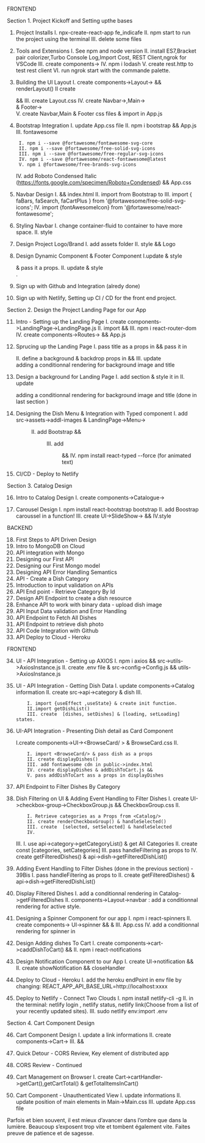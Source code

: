 FRONTEND

Section 1. Project Kickoff and Setting upthe bases

1.  Project Installs
    I. npx-create-react-app fe_indicafe
    II. npm start to run the project using the terminal
    III. delete some files

2.  Tools and Extensions
    I. See npm and node version
    II. install ES7,Bracket pair colorizer,Turbo Console Log,Import Cost, REST Client,ngrok for VSCode
    III. create components-><TestComponent/>
    IV. npm i lodash
    V. create rest.http to test rest client
    VI. run ngrok start with the commande palette.

3.  Building the UI Layout
    I. create components->Layout-><Layout/> && renderLayout()
    II create <Navbar /> <Main /> <Footer /> && <Layout/>
    III. create Layout.css
    IV. create Navbar-><Navbar />,Main-><Main /> & Footer-><Footer />
    V. create Navbar,Main & Footer css files & import <Layout/> in App.js

4.  Bootstrap Integration
    I. update App.css file
    II. npm i bootstrap && App.js
    III. fontawesome

         I. npm i --save @fortawesome/fontawesome-svg-core
         II. npm i --save @fortawesome/free-solid-svg-icons
         III. npm i --save @fortawesome/free-regular-svg-icons
         IV. npm i --save @fortawesome/react-fontawesome@latest
         V. npm i @fortawesome/free-brands-svg-icons

    IV. add Roboto Condensed Italic (https://fonts.google.com/specimen/Roboto+Condensed) && App.css

5.  Navbar Design
    I. <script src="https://cdn.jsdelivr.net/npm/bootstrap@5.2.0/dist/js/bootstrap.bundle.min.js" integrity="sha384-A3rJD856KowSb7dwlZdYEkO39Gagi7vIsF0jrRAoQmDKKtQBHUuLZ9AsSv4jD4Xa" crossorigin="anonymous"></script> && index.html
    II. import <Navbar/> from Bootstrap to <Navbar>
    III. import { faBars, faSearch, faCartPlus } from '@fortawesome/free-solid-svg-icons';
    IV. import {fontAwesomeIcon} from '@fortawesome/react-fontawesome';

6.  Styling Navbar
    I. change container-fluid to container to have more space.
    II. style <Navbar/>

7.  Design Project Logo/Brand
    I. add assets folder
    II. style <Navbar/> && Logo

8.  Design Dynamic Component & Footer Component
    I.update & style <Main/> & pass it a props.
    II. update & style <Footer/> .

9.  Sign up with Github and Integration (alredy done)
10. Sign up with Netlify, Setting up CI / CD for the front end project.

Section 2. Design the Project Landing Page for our App

11. Intro - Setting up the Landing Page
    I. create components->LandingPage->LandingPage.js
    II. import <Layout/> && <LandingPage/>
    III. npm i react-router-dom
    IV. create components->Routes-><Route/> && App.js

12. Sprucing up the Landing Page
    I. pass title as a props in <LandingPage/> && pass it in <Main>
    II. define a background & backdrop props in <LandingPage/> && <Layout>
    III. update <Main/> adding a conditionnal rendering for background image and title

13. Design a background for Landing Page
    I. add section & style it in <LandingPage/>
    II. update <Main/> adding a conditionnal rendering for background image and title (done in last section )

14. Designing the Dish Menu & Integration with Typed component
    I. add src->assets->addI-images & LandingPage->Menu-><Menu/>
    II. add Bootstrap <Card/> && <Menu/>
    III. add <Menu/> && <LandingPage/>
    IV. npm install react-typed --force (for animated text)

15. CI/CD - Deploy to Netlify

Section 3. Catalog Design

16. Intro to Catalog Design
    I. create components->Catalogue-><Catalog/>

17. Carousel Design
    I. npm install react-bootstrap bootstrap
    II. add Boostrap caroussel in a function!
    III. create UI->SlideShow-><SlideShow/> && <Catalog/>
    IV.style <SlideShow/>

BACKEND

18. First Steps to API Driven Design
19. Intro to MongoDB on Cloud
20. API integration with Mongo
21. Designing our First API
22. Designing our First Mongo model
23. Designing API Error Handling Semantics
24. API - Create a Dish Category
25. Introduction to input validation on APIs
26. API End point - Retrieve Category By Id
27. Design API Endpoint to create a dish resource
28. Enhance API to work with binary data - upload dish image
29. API Input Data validation and Error Handling
30. API Endpoint to Fetch All Dishes
31. API Endpoint to retrieve dish photo
32. API Code Integration with Github
33. API Deploy to Cloud - Heroku

FRONTEND

34. UI - API Integration - Setting up AXIOS
    I. npm i axios && src->utils->AxiosInstance.js
    II. create .env file & src->config->Config.js && utils->AxiosInstance.js

35. UI - API Integration - Getting Dish Data
    I. update components->Catalog information
    II. create src->api->category & dish
    III. <Catalog/>

            I. import {useEffect ,useState} & create init function.
            II.import getDishList()
            III. create  [dishes, setDishes] & [loading, setLoading] states.

36. UI-API Integration - Presenting Dish detail as Card Component

    I.create components->UI-><BrowseCard/ > & BrowseCard.css
    II. <Catalog/>

            I. import <BrowseCard/> & pass dish as a props
            II. create displayDishes()
            III. add fontawesome cdn in public->index.html
            IV. create displayDishes & addDishToCart.js &&
            V. pass addDishToCart ass a props in displayDishes

37. API Endpoint to Filter Dishes By Category

38. Dish Filtering on UI & Adding Event Handling to Filter Dishes
    I. create UI->checkbox-group->CheckboxGroup.js && CheckboxGroup.css
    II. <CheckboxGroup/>

            I. Retrieve categories as a Props from <Catalog/>
            II. create renderCheckboxGroup() & handleSelected()
            III. create  [selected, setSelected] & handleSelected
            IV.

    III.<Catalog/>
    I. use api->category->getCategoryList() & get All Categories
    II. create const [categories, setCategories]
    III. pass handleFiltering as props to <CheckboxGroup/>
    IV. create getFilteredDishes() & api->dish->getFilteredDishList()

39. Adding Event Handling to Filter Dishes (done in the previous section) - 39Bis
    I. pass handleFiltering as props to <CheckboxGroup/>
    II. create getFilteredDishes() & api->dish->getFilteredDishList()

40. Display Filtered Dishes
    <Catalog/>
    I. add a conditionnal rendering in Catalog->getFilteredDishes
    II. components->Layout->navbar : add a conditionnal rendering for active style.

41. Designing a Spinner Component for our app
    I. npm i react-spinners
    II. create components-> UI->spinner && <Catalog/> & <CheckboxGroup/>
    III. App.css
    IV. add a conditionnal rendering for spinner in <Catalog/>

42. Design Adding dishes To Cart
    I. create components->cart->caddDishToCart() && <Catalog/>
    II. npm i react-notifications

43. Design Notification Component to our App
    I. create UI->notification && <Catalog/>
    II. create showNotification && closeHandler

44. Deploy to Cloud - Heroku
    I. add the heroku endPoint in env file by changing: REACT_APP_API_BASE_URL=http://localhost:xxxx

45. Deploy to Netlify - Connect Two Clouds
    I. npm install netlify-cli -g
    II. in the terminal: netlify login , netlify status, netlify link(Choose from a list of your recently updated sites).
    III. sudo netlify env:import .env

Section 4. Cart Component Design

46. Cart Component Design
    I. update a link informations
    II. create components->Cart-><Cart/>
    III. <Cart/> && <Routes/>

47. Quick Detour - CORS Review, Key element of distributed app
48. CORS Review - Continued

49. Cart Management on Browser
    I. create Cart->cartHandler->getCart(),getCartTotal() & getTotalItemsInCart()

50. Cart Component - Unauthenticated View
    I. update <Cart/> informations
    II. update position of main elements in Main->Main.css
    III. update App.css file

Parfois et bien souvent, il est mieux d’avancer dans l’ombre que dans la lumière.
Beaucoup s’exposent trop vite et tombent également vite.
Faites preuve de patience et de sagesse.
